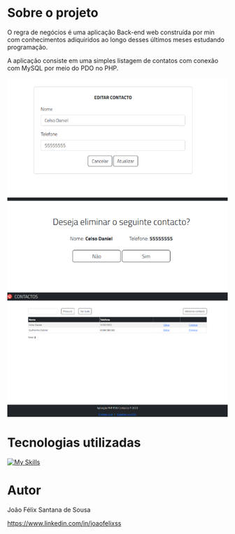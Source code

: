 # Sobre o projeto

O regra de negócios é uma aplicação Back-end web construída por min com conhecimentos adiquiridos ao longo desses últimos meses estudando programação.

A aplicação consiste em uma simples listagem de contatos com conexão com MySQL por meio do PDO no PHP.
<div>
  <img src="foto3.png">
  <img src="foto2.png">
  <img src="foto1.png">
</div>

# Tecnologias utilizadas
[![My Skills](https://skillicons.dev/icons?i=css,php,html,mysql,bootstrap)](https://skillicons.dev)

# Autor

João Félix Santana de Sousa

https://www.linkedin.com/in/joaofelixss
